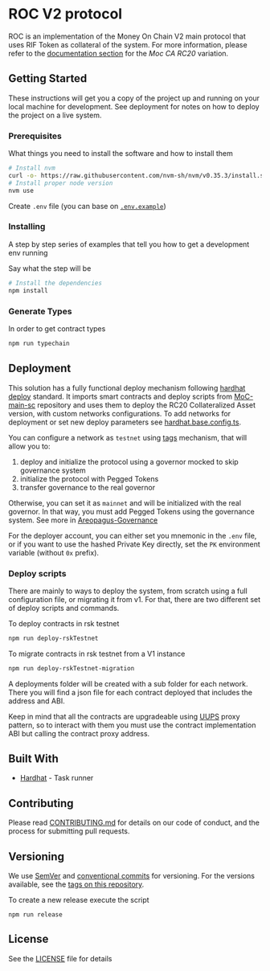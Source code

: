 # ROC V2 protocol

ROC is an implementation of the Money On Chain V2 main protocol that uses RIF Token as collateral of the system.
For more information, please refer to the [documentation section](https://github.com/money-on-chain/stable-protocol-core-v2/blob/master/docs/README.md) for the _Moc CA RC20_ variation.

## Getting Started

These instructions will get you a copy of the project up and running on your local machine for development. See deployment for notes on how to deploy the project on a live system.

### Prerequisites

What things you need to install the software and how to install them

```bash
# Install nvm
curl -o- https://raw.githubusercontent.com/nvm-sh/nvm/v0.35.3/install.sh | bash
# Install proper node version
nvm use
```

Create `.env` file (you can base on [`.env.example`](./.env.example))

### Installing

A step by step series of examples that tell you how to get a development env running

Say what the step will be

```bash
# Install the dependencies
npm install
```

### Generate Types

In order to get contract types

```bash
npm run typechain
```

## Deployment

This solution has a fully functional deploy mechanism following [hardhat deploy](https://github.com/wighawag/hardhat-deploy) standard.
It imports smart contracts and deploy scripts from [MoC-main-sc](https://github.com/money-on-chain/stable-protocol-core-v2) repository and uses them to deploy the RC20 Collateralized Asset version, with custom networks configurations. To add networks for deployment or set new deploy parameters see [hardhat.base.config.ts](hardhat.base.config.ts).

You can configure a network as `testnet` using [tags](https://github.com/wighawag/hardhat-deploy#tags) mechanism, that will allow you to:

1. deploy and initialize the protocol using a governor mocked to skip governance system
2. initialize the protocol with Pegged Tokens
3. transfer governance to the real governor

Otherwise, you can set it as `mainnet` and will be initialized with the real governor. In that way, you must add Pegged Tokens using the governance system. See more in [Areopagus-Governance](https://github.com/money-on-chain/Areopagus-Governance)

For the deployer account, you can either set you mnemonic in the `.env` file, or if you want to use the hashed Private Key directly, set the `PK` environment variable (without `0x` prefix).

### Deploy scripts

There are mainly to ways to deploy the system, from scratch using a full configuration file, or migrating it from v1. For that, there are two different set of deploy scripts and commands.

To deploy contracts in rsk testnet

```bash
npm run deploy-rskTestnet
```

To migrate contracts in rsk testnet from a V1 instance

```bash
npm run deploy-rskTestnet-migration
```

A deployments folder will be created with a sub folder for each network. There you will find a json file for each contract deployed that includes the address and ABI.

Keep in mind that all the contracts are upgradeable using [UUPS](https://eips.ethereum.org/EIPS/eip-1822) proxy pattern, so to interact with them you must use the contract implementation ABI but calling the contract proxy address.

## Built With

* [Hardhat](https://hardhat.org/) - Task runner

## Contributing

Please read [CONTRIBUTING.md](./CONTRIBUTING.md) for details on our code of conduct, and the process for submitting pull requests.

## Versioning

We use [SemVer](http://semver.org/) and [conventional commits](https://www.conventionalcommits.org/en/v1.0.0/) for versioning. For the versions available, see the [tags on this repository](https://github.com/your/project/tags).

To create a new release execute the script

`npm run release`

## License

See the [LICENSE](./LICENSE) file for details

